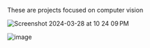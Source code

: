 These are projects focused on computer vision

![Screenshot 2024-03-28 at 10 24 09 PM](https://github.com/AngelicSage/AI-Projects/assets/142240060/ca099bf7-d9d7-4479-80c6-acdfb4fc00cb)

![image](https://github.com/AngelicSage/AI/assets/142240060/ae64861b-33d2-4270-bc27-297305febee5)
